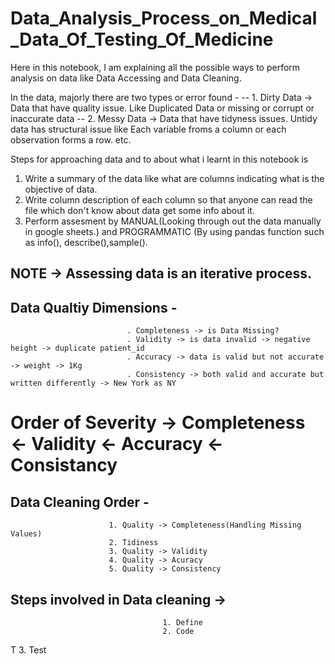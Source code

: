 # Data_Analysis_Process_on_Medical_Data_Of_Testing_Of_Medicine
Here in this notebook, I am explaining all the possible ways to perform analysis on data like Data Accessing and Data Cleaning.

In the data, majorly there are two types or error found -
-- 1. Dirty Data -> Data that have quality issue. Like Duplicated Data or missing or corrupt or inaccurate data
-- 2. Messy Data -> Data that have tidyness issues. Untidy data has structural issue like Each variable froms a column or each 
                    observation forms a row. etc.

Steps for approaching data and to about what i learnt in this notebook is 
1. Write a summary of the data like what are columns indicating what is the objective of data.
2. Write column description of each column so that anyone can read the file which don't know about data get some info about it.
3. Perform assesment by MANUAL(Looking through out the data manually in google sheets.) and PROGRAMMATIC (By using pandas function such as info(),
   describe(),sample().

## NOTE -> Assessing data is an iterative process.
## Data Qualtiy Dimensions  - 
                              . Completeness -> is Data Missing?
                              . Validity -> is data invalid -> negative height -> duplicate patient_id 
                              . Accuracy -> data is valid but not accurate -> weight -> 1Kg 
                              . Consistency -> both valid and accurate but written differently -> New York as NY

# Order of Severity -> Completeness <- Validity <- Accuracy <- Consistancy 

## Data Cleaning Order - 
                          1. Quality -> Completeness(Handling Missing Values)
                          2. Tidiness 
                          3. Quality -> Validity
                          4. Quality -> Acuracy 
                          5. Quality -> Consistency 
                          
 
## Steps involved in Data cleaning ->
                                      1. Define
                                      2. Code 
T                                     3. Test

                    
